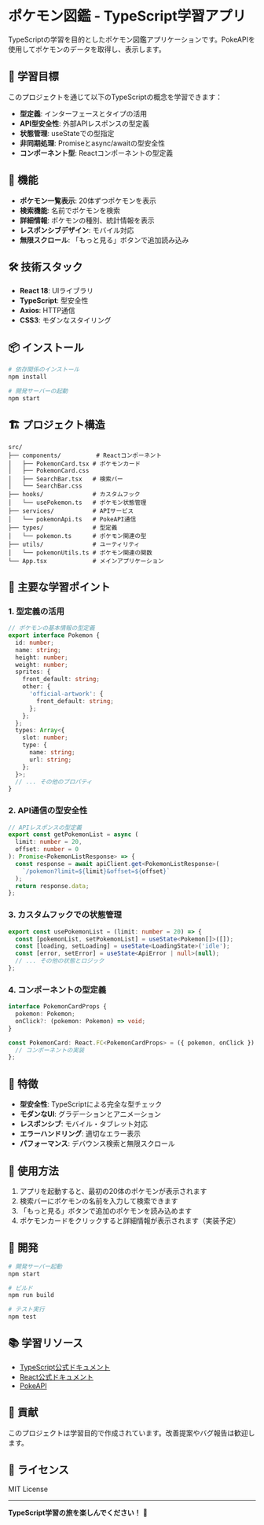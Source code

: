 # ポケモン図鑑 - TypeScript学習アプリ

TypeScriptの学習を目的としたポケモン図鑑アプリケーションです。PokeAPIを使用してポケモンのデータを取得し、表示します。

## 🎯 学習目標

このプロジェクトを通じて以下のTypeScriptの概念を学習できます：

- **型定義**: インターフェースとタイプの活用
- **API型安全性**: 外部APIレスポンスの型定義
- **状態管理**: useStateでの型指定
- **非同期処理**: Promiseとasync/awaitの型安全性
- **コンポーネント型**: Reactコンポーネントの型定義

## 🚀 機能

- **ポケモン一覧表示**: 20体ずつポケモンを表示
- **検索機能**: 名前でポケモンを検索
- **詳細情報**: ポケモンの種別、統計情報を表示
- **レスポンシブデザイン**: モバイル対応
- **無限スクロール**: 「もっと見る」ボタンで追加読み込み

## 🛠 技術スタック

- **React 18**: UIライブラリ
- **TypeScript**: 型安全性
- **Axios**: HTTP通信
- **CSS3**: モダンなスタイリング

## 📦 インストール

```bash
# 依存関係のインストール
npm install

# 開発サーバーの起動
npm start
```

## 🏗 プロジェクト構造

```
src/
├── components/          # Reactコンポーネント
│   ├── PokemonCard.tsx # ポケモンカード
│   ├── PokemonCard.css
│   ├── SearchBar.tsx   # 検索バー
│   └── SearchBar.css
├── hooks/              # カスタムフック
│   └── usePokemon.ts   # ポケモン状態管理
├── services/           # APIサービス
│   └── pokemonApi.ts   # PokeAPI通信
├── types/              # 型定義
│   └── pokemon.ts      # ポケモン関連の型
├── utils/              # ユーティリティ
│   └── pokemonUtils.ts # ポケモン関連の関数
└── App.tsx             # メインアプリケーション
```

## 🎨 主要な学習ポイント

### 1. 型定義の活用

```typescript
// ポケモンの基本情報の型定義
export interface Pokemon {
  id: number;
  name: string;
  height: number;
  weight: number;
  sprites: {
    front_default: string;
    other: {
      'official-artwork': {
        front_default: string;
      };
    };
  };
  types: Array<{
    slot: number;
    type: {
      name: string;
      url: string;
    };
  }>;
  // ... その他のプロパティ
}
```

### 2. API通信の型安全性

```typescript
// APIレスポンスの型定義
export const getPokemonList = async (
  limit: number = 20, 
  offset: number = 0
): Promise<PokemonListResponse> => {
  const response = await apiClient.get<PokemonListResponse>(
    `/pokemon?limit=${limit}&offset=${offset}`
  );
  return response.data;
};
```

### 3. カスタムフックでの状態管理

```typescript
export const usePokemonList = (limit: number = 20) => {
  const [pokemonList, setPokemonList] = useState<Pokemon[]>([]);
  const [loading, setLoading] = useState<LoadingState>('idle');
  const [error, setError] = useState<ApiError | null>(null);
  // ... その他の状態とロジック
};
```

### 4. コンポーネントの型定義

```typescript
interface PokemonCardProps {
  pokemon: Pokemon;
  onClick?: (pokemon: Pokemon) => void;
}

const PokemonCard: React.FC<PokemonCardProps> = ({ pokemon, onClick }) => {
  // コンポーネントの実装
};
```

## 🌟 特徴

- **型安全性**: TypeScriptによる完全な型チェック
- **モダンなUI**: グラデーションとアニメーション
- **レスポンシブ**: モバイル・タブレット対応
- **エラーハンドリング**: 適切なエラー表示
- **パフォーマンス**: デバウンス検索と無限スクロール

## 📱 使用方法

1. アプリを起動すると、最初の20体のポケモンが表示されます
2. 検索バーにポケモンの名前を入力して検索できます
3. 「もっと見る」ボタンで追加のポケモンを読み込めます
4. ポケモンカードをクリックすると詳細情報が表示されます（実装予定）

## 🔧 開発

```bash
# 開発サーバー起動
npm start

# ビルド
npm run build

# テスト実行
npm test
```

## 📚 学習リソース

- [TypeScript公式ドキュメント](https://www.typescriptlang.org/docs/)
- [React公式ドキュメント](https://react.dev/)
- [PokeAPI](https://pokeapi.co/)

## 🤝 貢献

このプロジェクトは学習目的で作成されています。改善提案やバグ報告は歓迎します。

## 📄 ライセンス

MIT License

---

**TypeScript学習の旅を楽しんでください！** 🎉
